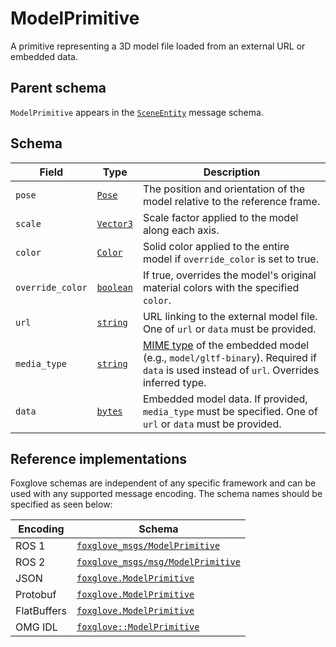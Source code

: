# ModelPrimitive

A primitive representing a 3D model file loaded from an external URL or embedded data.

## Parent schema

<!--TODO: Link missing documentation when available-->
`ModelPrimitive` appears in the [`SceneEntity`]() message schema.

## Schema 

| Field           | Type                       | Description                                                                                                                            |
|-----------------|----------------------------|----------------------------------------------------------------------------------------------------------------------------------------|
| `pose`          | [`Pose`](./pose.md)                | The position and orientation of the model relative to the reference frame.                                                            |
| `scale`         | [`Vector3`](#)             | Scale factor applied to the model along each axis.                                                                          |
| `color`         | [`Color`](#)               | Solid color applied to the entire model if `override_color` is set to true.                                                           |
| `override_color`| [`boolean`](#)             | If true, overrides the model's original material colors with the specified `color`.                                                   |
| `url`           | [`string`](#)              | URL linking to the external model file. One of `url` or `data` must be provided.                                                      |
| `media_type`    | [`string`](#)              | [MIME type](https://developer.mozilla.org/en-US/docs/Web/HTTP/Guides/MIME_types) of the embedded model (e.g., `model/gltf-binary`). Required if `data` is used instead of `url`. Overrides inferred type.   |
| `data`          | [`bytes`](#)               | Embedded model data. If provided, `media_type` must be specified. One of `url` or `data` must be provided.                           |




## Reference implementations

Foxglove schemas are independent of any specific framework and can be used with any supported message encoding. The schema names should be specified as seen below:

| Encoding     | Schema                                   |
|--------------|------------------------------------------|
| ROS 1        | [`foxglove_msgs/ModelPrimitive`](https://github.com/foxglove/foxglove-sdk/blob/main/schemas/ros1/ModelPrimitive.msg)          |
| ROS 2        | [`foxglove_msgs/msg/ModelPrimitive`](https://github.com/foxglove/foxglove-sdk/blob/main/schemas/ros2/ModelPrimitive.msg)      |
| JSON         | [`foxglove.ModelPrimitive`](https://github.com/foxglove/foxglove-sdk/blob/main/schemas/jsonschema/ModelPrimitive.json)        |
| Protobuf     | [`foxglove.ModelPrimitive`](https://github.com/foxglove/foxglove-sdk/blob/main/schemas/proto/foxglove/ModelPrimitive.proto)   |
| FlatBuffers  | [`foxglove.ModelPrimitive`](https://github.com/foxglove/foxglove-sdk/blob/main/schemas/flatbuffer/ModelPrimitive.fbs)         |
| OMG IDL      | [`foxglove::ModelPrimitive`](https://github.com/foxglove/foxglove-sdk/blob/main/schemas/omgidl/foxglove/ModelPrimitive.idl)   |
